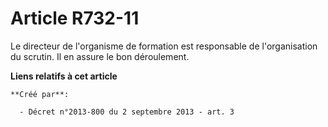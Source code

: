 # Article R732-11

Le directeur de l'organisme de formation est responsable de l'organisation du scrutin. Il en assure le bon déroulement.

**Liens relatifs à cet article**

	**Créé par**:

	  - Décret n°2013-800 du 2 septembre 2013 - art. 3
